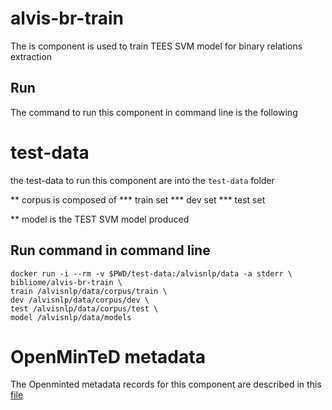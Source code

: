 # alvis-br-train

The is component is used to train TEES SVM model for binary relations extraction

## Run

The command to run this component in command line is the following


# test-data
the test-data to run this component are into the `test-data` folder
 
** corpus is composed of
*** train set
*** dev set
*** test set

** model is the TEST SVM  model produced

## Run command in command line
```
docker run -i --rm -v $PWD/test-data:/alvisnlp/data -a stderr \
bibliome/alvis-br-train \ 
train /alvisnlp/data/corpus/train \
dev /alvisnlp/data/corpus/dev \
test /alvisnlp/data/corpus/test \
model /alvisnlp/data/models
```

# OpenMinTeD metadata

The Openminted metadata records for this component are described in this [file](alvis-br-train.metadata.omtd)
